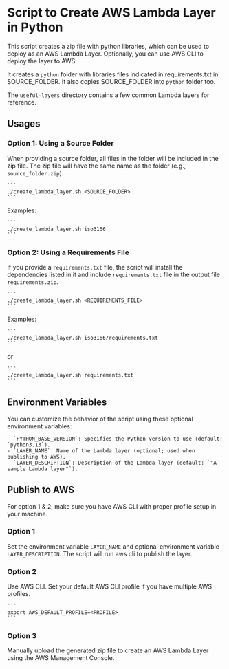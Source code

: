 # Script to Create AWS Lambda Layer in Python

This script creates a zip file with python libraries, which can be used to deploy as an AWS Lambda Layer. Optionally, you can use AWS CLI to deploy the layer to AWS.

It creates a `python` folder with libraries files indicated in requirements.txt in SOURCE_FOLDER. It also copies SOURCE_FOLDER into `python` folder too.

The `useful-layers` directory contains a few common Lambda layers for reference.

## Usages

### Option 1: Using a Source Folder

When providing a source folder, all files in the folder will be included in the zip file. The zip file will have the same name as the folder (e.g., `source_folder.zip`).

    ```
    ./create_lambda_layer.sh <SOURCE_FOLDER>
    ```

Examples:

    ```
    ./create_lambda_layer.sh iso3166
    ```

### Option 2: Using a Requirements File

If you provide a `requirements.txt` file, the script will install the dependencies listed in it and include `requirements.txt` file in the output file `requirements.zip`.

    ```
    ./create_lambda_layer.sh <REQUIREMENTS_FILE>
    ```

Examples:

    ```
    ./create_lambda_layer.sh iso3166/requirements.txt
    ```

or

    ```
    ./create_lambda_layer.sh requirements.txt
    ```

## Environment Variables

You can customize the behavior of the script using these optional environment variables:

    - `PYTHON_BASE_VERSION`: Specifies the Python version to use (default: `python3.13`).
    - `LAYER_NAME`: Name of the Lambda layer (optional; used when publishing to AWS).
    - `LAYER_DESCRIPTION`: Description of the Lambda layer (default: `"A sample Lambda layer"`).

## Publish to AWS

For option 1 & 2, make sure you have AWS CLI with proper profile setup in your machine.

### Option 1

Set the environment variable `LAYER_NAME` and optional environment variable `LAYER_DESCRIPTION`. The script will run aws cli to publish the layer.

### Option 2

Use AWS CLI. Set your default AWS CLI profile if you have multiple AWS profiles.

    ```
    export AWS_DEFAULT_PROFILE=<PROFILE>
    ```

### Option 3

Manually upload the generated zip file to create an AWS Lambda Layer using the AWS Management Console.
